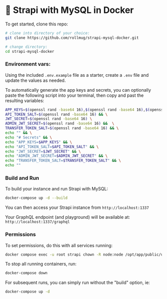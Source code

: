 # 🚀 Strapi with MySQL in Docker

To get started, clone this repo:

```bash
# clone into directory of your choice:
git clone https://github.com/rollmug/strapi-mysql-docker.git

# change directory:
cd strapi-mysql-docker
```

### Environment vars:

Using the included `.env.example` file as a starter, create a `.env` file and update the values as needed.

To automatically generate the app keys and secrets, you can optionally paste the following script into your terminal, then copy and past the resulting variables:

```bash
APP_KEYS=$(openssl rand -base64 16),$(openssl rand -base64 16),$(openssl rand -base64 16),$(openssl rand -base64 16)  && \
API_TOKEN_SALT=$(openssl rand -base64 16) && \
JWT_SECRET=$(openssl rand -base64 16) \
ADMIN_JWT_SECRET=$(openssl rand -base64 16) &&  \
TRANSFER_TOKEN_SALT=$(openssl rand -base64 16) && \
echo "" && \
echo "# Secrets" && \
echo "APP_KEYS=$APP_KEYS" && \
echo "API_TOKEN_SALT=$API_TOKEN_SALT" && \
echo "JWT_SECRET=$JWT_SECRET" && \
echo "ADMIN_JWT_SECRET=$ADMIN_JWT_SECRET" && \
echo "TRANSFER_TOKEN_SALT=$TRANSFER_TOKEN_SALT" && \
echo ""
```

### Build and Run

To build your instance and run Strapi with MySQL:

```bash
docker-compose up -d --build
```

You can then access your Strapi instance from `http://localhost:1337`

Your GraphQL endpoint (and playground) will be available at: `http://localhost:1337/graphql`

### Permissions

To set permissions, do this with all services running:

```bash
docker compose exec -u root strapi chown -R node:node /opt/app/public/uploads /opt/app/src/api
```

To stop all running containers, run:

```bash
docker-compose down
```

For subsequent runs, you can simply run without the "build" option, ie:

```bash
docker-compose up -d
```